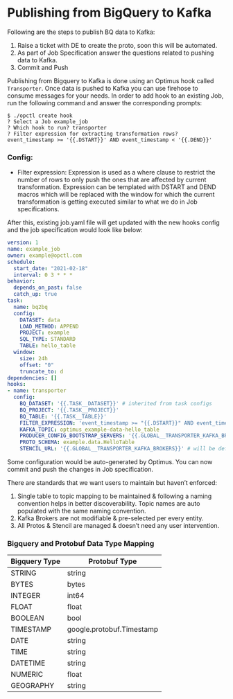 # Publishing from BigQuery to Kafka

Following are the steps to publish BQ data to Kafka:

1. Raise a ticket with DE to create the proto, soon this will be automated.
2. As part of Job Specification answer the questions related to pushing data to Kafka.
3. Commit and Push

Publishing from Bigquery to Kafka is done using an Optimus hook called `Transporter`. 
Once data is pushed to Kafka you can use firehose to consume messages for your needs. 
In order to add hook to an existing Job, run the following command and answer the 
corresponding prompts:

```
$ ./opctl create hook
? Select a Job example_job
? Which hook to run? transporter
? Filter expression for extracting transformation rows? event_timestamp >= '{{.DSTART}}' AND event_timestamp < '{{.DEND}}'
```

### Config:

- Filter expression: Expression is used as a where clause to restrict the number of rows to only push the ones 
that are affected by current transformation. Expression can be templated with DSTART and DEND macros which will be replaced with the window for which the current transformation is getting executed similar to what we do in Job specifications.

After this, existing job.yaml file will get updated with the new hooks config and the job specification would look like below:

```yaml
version: 1
name: example_job
owner: example@opctl.com
schedule:
  start_date: "2021-02-18"
  interval: 0 3 * * *
behavior:
  depends_on_past: false
  catch_up: true
task:
  name: bq2bq
  config:
    DATASET: data
    LOAD_METHOD: APPEND
    PROJECT: example
    SQL_TYPE: STANDARD
    TABLE: hello_table
  window:
    size: 24h
    offset: "0"
    truncate_to: d
dependencies: []
hooks:
- name: transporter
  config:
    BQ_DATASET: '{{.TASK__DATASET}}' # inherited from task configs
    BQ_PROJECT: '{{.TASK__PROJECT}}'
    BQ_TABLE: '{{.TASK__TABLE}}'
    FILTER_EXPRESSION: 'event_timestamp >= "{{.DSTART}}" AND event_timestamp < "{{.DEND}}"'
    KAFKA_TOPIC: optimus_example-data-hello_table
    PRODUCER_CONFIG_BOOTSTRAP_SERVERS: '{{.GLOBAL__TRANSPORTER_KAFKA_BROKERS}}'
    PROTO_SCHEMA: example.data.HelloTable
    STENCIL_URL: '{{.GLOBAL__TRANSPORTER_KAFKA_BROKERS}}' # will be defined as global config
```

Some configuration would be auto-generated by Optimus. 
You can now commit and push the changes in Job specification.

There are standards that we want users to maintain but haven’t enforced:

1. Single table to topic mapping to be maintained & following a naming convention 
   helps in better discoverability. Topic names are auto populated with the same naming convention.
2. Kafka Brokers are not modifiable & pre-selected per every entity.
3. All Protos & Stencil are managed & doesn’t need any user intervention.

### Bigquery and Protobuf Data Type Mapping

| Bigquery Type | Protobuf Type             |
|---------------|---------------------------|
| STRING        | string                    |
| BYTES         | bytes                     |
| INTEGER       | int64                     |
| FLOAT         | float                     |
| BOOLEAN       | bool                      |
| TIMESTAMP     | google.protobuf.Timestamp |
| DATE          | string                    |
| TIME          | string                    |
| DATETIME      | string                    |
| NUMERIC       | float                     |
| GEOGRAPHY     | string                    |
